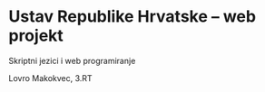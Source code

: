 # Ustav Republike Hrvatske – web projekt
Skriptni jezici i web programiranje

Lovro Makokvec, 3.RT

